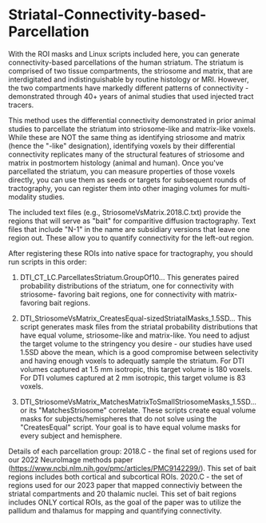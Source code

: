 # Striatal-Connectivity-based-Parcellation

With the ROI masks and Linux scripts included here, you can generate connectivity-based parcellations of the human striatum. The striatum is comprised
of two tissue compartments, the striosome and matrix, that are interdigitated and indistinguishable by routine histology or MRI. However, the 
two compartments have markedly different patterns of connectivity - demonstrated through 40+ years of animal studies that used injected tract tracers.

This method uses the differential connectivity demonstrated in prior animal studies to parcellate the striatum into striosome-like and matrix-like 
voxels. While these are NOT the same thing as identifying striosome and matrix (hence the "-like" designation), identifying voxels by their differential
connectivity replicates many of the structural features of striosome and matrix in postmortem histology (animal and human). Once you've parcellated
the striatum, you can measure properties of those voxels directly, you can use them as seeds or targets for subsequent rounds of tractography, you can 
register them into other imaging volumes for multi-modality studies. 

The included text files (e.g., StriosomeVsMatrix.2018.C.txt) provide the regions that will serve as "bait" for comparitive diffusion tractography. Text
files that include "N-1" in the name are subsidiary versions that leave one region out. These allow you to quantify connectivity for the left-out 
region.

After registering these ROIs into native space for tractography, you should run scripts in this order:

1. DTI_CT_LC.ParcellatesStriatum.GroupOf10...  This generates paired probability distributions of the striatum, one for connectivity with striosome-
favoring bait regions, one for connectivity with matrix-favoring bait regions.

2. DTI_StriosomeVsMatrix_CreatesEqual-sizedStriatalMasks_1.5SD...  This script generates mask files from the striatal probability distributions that have 
equal volume, striosome-like and matrix-like. You need to adjust the target volume to the stringency you desire - our studies have used 1.5SD above the
mean, which is a good compromise between selectivity and having enough voxels to adequatly sample the striatum. For DTI volumes captured at 1.5 mm 
isotropic, this target volume is 180 voxels. For DTI volumes captured at 2 mm isotropic, this target volume is 83 voxels. 

3. DTI_StriosomeVsMatrix_MatchesMatrixToSmallStriosomeMasks_1.5SD... or its "MatchesStriosome" correlate. These scripts create equal volume masks for
subjects/hemispheres that do not solve using the "CreatesEqual" script. Your goal is to have equal volume masks for every subject and hemisphere.

Details of each parcellation group:
2018.C - the final set of regions used for our 2022 NeuroImage methods paper (https://www.ncbi.nlm.nih.gov/pmc/articles/PMC9142299/). This set of bait
regions includes both cortical and subcortical ROIs.
2020.C - the set of regions used for our 2023 paper that mapped connectiviy between the striatal compartments and 20 thalamic nuclei. This set of bait 
regions includes ONLY cortical ROIs, as the goal of the paper was to utilize the pallidum and thalamus for mapping and quantifying connectivity.

